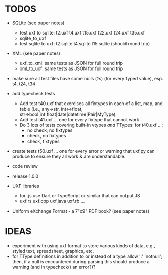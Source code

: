 # TODOS

- SQLite (see paper notes)
    - test uxf to sqlite: t2.uxf t4.uxf t15.uxf t22.uxf t24.uxf t35.uxf
    - sqlite\_to\_uxf
    - test sqlite to uxf: t2.sqlite t4.sqlite t15.sqlite (should round trip)

- XML (see paper notes)
    - uxf\_to\_xml: same tests as JSON for full round trip
    - xml\_to\_uxf: same tests as JSON for full round trip

- make sure all test files have some nulls (`?`s) (for every typed value),
  esp. t4, t24, t34

- add typecheck tests
  - Add test t40.uxf that exercises all fixtypes in each of a
    list, map, and table
    (i.e., any→str, int↔float, str→bool|int|float|date|datetime|Pair|MyType)
  - Add test t41.uxf ... one for every fixtype that cannot work
  - Do 3 lots of tests covering built-in vtypes _and_ TTypes: for t40.uxf …:
      * no check, no fixtypes
      * check, no fixtypes
      * check, fixtypes

- create tests t50.uxf ... one for every error or warning that uxf.py
  can produce to ensure they all work & are understandable.

- code review

- release 1.0.0

- UXF libraries
    - for .js use Dart or TypeScript or similar that can output JS
    - uxf.rs uxf.cpp uxf.java uxf.rb ...

- Uniform eXchange Format - a 7"x9" PDF book? (see paper notes)

# IDEAS

- experiment with using uxf format to store various kinds of data,
  e.g., styled text, spreadsheet, graphics, etc.
- for TType definitions in addition to or instead of a type allow ':'
  'notnull'; then, if a null is encountered during parsing this should
  produce a warning (and in typecheck() an error?)?
